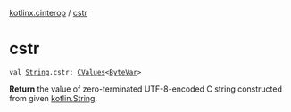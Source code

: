 [kotlinx.cinterop](index.md) / [cstr](./cstr.md)

# cstr

`val `[`String`](https://kotlinlang.org/api/latest/jvm/stdlib/kotlin/-string/index.html)`.cstr: `[`CValues`](-c-values/index.md)`<`[`ByteVar`](-byte-var.md)`>`

**Return**
the value of zero-terminated UTF-8-encoded C string constructed from given [kotlin.String](https://kotlinlang.org/api/latest/jvm/stdlib/kotlin/-string/index.html).

